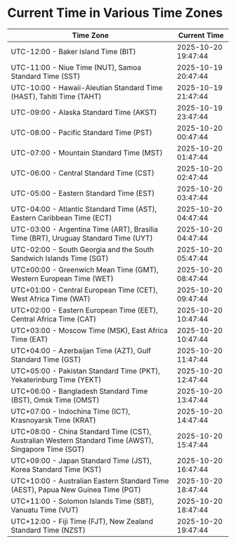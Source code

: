 # Current Time in Various Time Zones

| Time Zone | Current Time |
|-----------|--------------|
| UTC-12:00 - Baker Island Time (BIT) | 2025-10-20 19:47:44 |
| UTC-11:00 - Niue Time (NUT), Samoa Standard Time (SST) | 2025-10-19 20:47:44 |
| UTC-10:00 - Hawaii-Aleutian Standard Time (HAST), Tahiti Time (TAHT) | 2025-10-19 21:47:44 |
| UTC-09:00 - Alaska Standard Time (AKST) | 2025-10-19 23:47:44 |
| UTC-08:00 - Pacific Standard Time (PST) | 2025-10-20 00:47:44 |
| UTC-07:00 - Mountain Standard Time (MST) | 2025-10-20 01:47:44 |
| UTC-06:00 - Central Standard Time (CST) | 2025-10-20 02:47:44 |
| UTC-05:00 - Eastern Standard Time (EST) | 2025-10-20 03:47:44 |
| UTC-04:00 - Atlantic Standard Time (AST), Eastern Caribbean Time (ECT) | 2025-10-20 04:47:44 |
| UTC-03:00 - Argentina Time (ART), Brasília Time (BRT), Uruguay Standard Time (UYT) | 2025-10-20 04:47:44 |
| UTC-02:00 - South Georgia and the South Sandwich Islands Time (SGT) | 2025-10-20 05:47:44 |
| UTC±00:00 - Greenwich Mean Time (GMT), Western European Time (WET) | 2025-10-20 08:47:44 |
| UTC+01:00 - Central European Time (CET), West Africa Time (WAT) | 2025-10-20 09:47:44 |
| UTC+02:00 - Eastern European Time (EET), Central Africa Time (CAT) | 2025-10-20 10:47:44 |
| UTC+03:00 - Moscow Time (MSK), East Africa Time (EAT) | 2025-10-20 10:47:44 |
| UTC+04:00 - Azerbaijan Time (AZT), Gulf Standard Time (GST) | 2025-10-20 11:47:44 |
| UTC+05:00 - Pakistan Standard Time (PKT), Yekaterinburg Time (YEKT) | 2025-10-20 12:47:44 |
| UTC+06:00 - Bangladesh Standard Time (BST), Omsk Time (OMST) | 2025-10-20 13:47:44 |
| UTC+07:00 - Indochina Time (ICT), Krasnoyarsk Time (KRAT) | 2025-10-20 14:47:44 |
| UTC+08:00 - China Standard Time (CST), Australian Western Standard Time (AWST), Singapore Time (SGT) | 2025-10-20 15:47:44 |
| UTC+09:00 - Japan Standard Time (JST), Korea Standard Time (KST) | 2025-10-20 16:47:44 |
| UTC+10:00 - Australian Eastern Standard Time (AEST), Papua New Guinea Time (PGT) | 2025-10-20 18:47:44 |
| UTC+11:00 - Solomon Islands Time (SBT), Vanuatu Time (VUT) | 2025-10-20 18:47:44 |
| UTC+12:00 - Fiji Time (FJT), New Zealand Standard Time (NZST) | 2025-10-20 19:47:44 |
